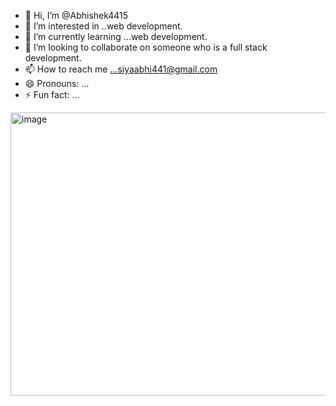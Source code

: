 - 👋 Hi, I’m @Abhishek4415
- 👀 I’m interested in ..web development.
- 🌱 I’m currently learning ...web development.
- 💞️ I’m looking to collaborate on someone who is a full stack development.
- 📫 How to reach me ...siyaabhi441@gmail.com
- 😄 Pronouns: ...
- ⚡ Fun fact: ...

<!---
Abhishek4415/Abhishek4415 is a ✨ special ✨ repository because its `README.md` (this file) appears on your GitHub profile.
You can click the Preview link to take a look at your changes.
--->
<img width="532" height="453" alt="image" src="https://github.com/user-attachments/assets/5ae41dc8-3ac7-4580-8655-636c92332a7f" />
